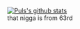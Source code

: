 
[![Puls's github stats](https://github-readme-stats.vercel.app/api?username=Puls1337&show_icons=true&theme=radical)](https://github.com/anuraghazra/github-readme-stats) <br>
that nigga is from 63rd
